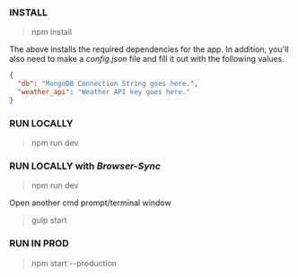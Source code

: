 ### INSTALL

> npm install

The above installs the required dependencies for the app. In addition, you'll also need to make a *config.json* file and fill it out with the following values.

```json
{
  "db": "MongoDB Connection String goes here.",
  "weather_api": "Weather API key goes here."  
}
```

### RUN LOCALLY

> npm run dev

### RUN LOCALLY with *Browser-Sync*

> npm run dev

Open another cmd prompt/terminal window

> gulp start


### RUN IN PROD

> npm start --production
